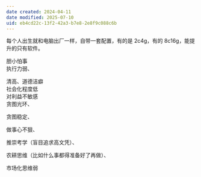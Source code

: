 ```yaml
---
date created: 2024-04-11
date modified: 2025-07-10
uid: eb4cd22c-13f2-42a3-b7e8-2e8f9c088c6b
---
```


每个人出生就和电脑出厂一样，自带一套配置，有的是 2c4g，有的 8c16g，能提升的只有软件。

<!-- more -->

胆小怕事  
执行力弱、

清高、道德洁癖  
社会化程度低  
对利益不敏感  
贪图光环、

贪图稳定、

做事心不狠、

推崇考学（盲目追求高文凭）、

农耕思维（比如什么事都得准备好了再做）、

市场化思维弱
